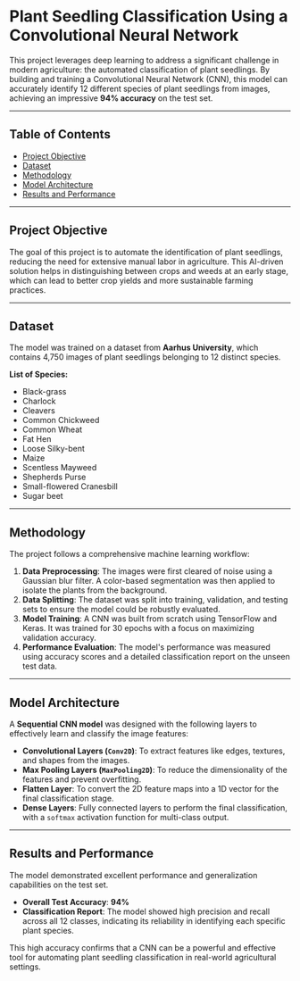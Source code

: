 # Plant Seedling Classification Using a Convolutional Neural Network

This project leverages deep learning to address a significant challenge in modern agriculture: the automated classification of plant seedlings. By building and training a Convolutional Neural Network (CNN), this model can accurately identify 12 different species of plant seedlings from images, achieving an impressive **94% accuracy** on the test set.

---

## Table of Contents

- [Project Objective](#-project-objective)
- [Dataset](#-dataset)
- [Methodology](#-methodology)
- [Model Architecture](#-model-architecture)
- [Results and Performance](#-results-and-performance)

---

## Project Objective

The goal of this project is to automate the identification of plant seedlings, reducing the need for extensive manual labor in agriculture. This AI-driven solution helps in distinguishing between crops and weeds at an early stage, which can lead to better crop yields and more sustainable farming practices.

---

## Dataset

The model was trained on a dataset from **Aarhus University**, which contains 4,750 images of plant seedlings belonging to 12 distinct species.

**List of Species:**
* Black-grass
* Charlock
* Cleavers
* Common Chickweed
* Common Wheat
* Fat Hen
* Loose Silky-bent
* Maize
* Scentless Mayweed
* Shepherds Purse
* Small-flowered Cranesbill
* Sugar beet

---

## Methodology

The project follows a comprehensive machine learning workflow:

1.  **Data Preprocessing**: The images were first cleared of noise using a Gaussian blur filter. A color-based segmentation was then applied to isolate the plants from the background.
2.  **Data Splitting**: The dataset was split into training, validation, and testing sets to ensure the model could be robustly evaluated.
3.  **Model Training**: A CNN was built from scratch using TensorFlow and Keras. It was trained for 30 epochs with a focus on maximizing validation accuracy.
4.  **Performance Evaluation**: The model's performance was measured using accuracy scores and a detailed classification report on the unseen test data.

---

## Model Architecture

A **Sequential CNN model** was designed with the following layers to effectively learn and classify the image features:

* **Convolutional Layers (`Conv2D`)**: To extract features like edges, textures, and shapes from the images.
* **Max Pooling Layers (`MaxPooling2D`)**: To reduce the dimensionality of the features and prevent overfitting.
* **Flatten Layer**: To convert the 2D feature maps into a 1D vector for the final classification stage.
* **Dense Layers**: Fully connected layers to perform the final classification, with a `softmax` activation function for multi-class output.

---

## Results and Performance

The model demonstrated excellent performance and generalization capabilities on the test set.

* **Overall Test Accuracy**: **94%**
* **Classification Report**: The model showed high precision and recall across all 12 classes, indicating its reliability in identifying each specific plant species.

This high accuracy confirms that a CNN can be a powerful and effective tool for automating plant seedling classification in real-world agricultural settings.
